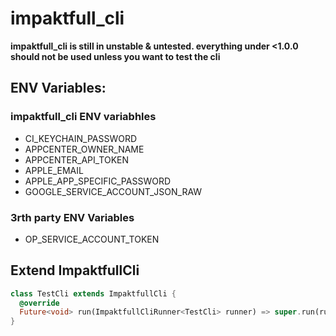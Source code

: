 # impaktfull_cli

**impaktfull_cli is still in unstable & untested. everything under <1.0.0 should not be used unless you want to test the cli**

## ENV Variables:

### impaktfull_cli ENV variabhles

- CI_KEYCHAIN_PASSWORD
- APPCENTER_OWNER_NAME
- APPCENTER_API_TOKEN
- APPLE_EMAIL
- APPLE_APP_SPECIFIC_PASSWORD
- GOOGLE_SERVICE_ACCOUNT_JSON_RAW

### 3rth party ENV Variables

- OP_SERVICE_ACCOUNT_TOKEN


## Extend ImpaktfullCli

```dart
class TestCli extends ImpaktfullCli {
  @override
  Future<void> run(ImpaktfullCliRunner<TestCli> runner) => super.run(runner as ImpaktfullCliRunner<ImpaktfullCli>);
}
```